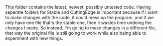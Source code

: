 This folder contains the latest, newest, possibly untested code. Having seperate folders for Stable and CuttingEdge is important because if I want to make changes with the code, it could mess up the program, and if we only have one file that's the stable one, then it wastes time undoing the changes I made. So instead, I'm going to make changes in a different file, that way the original file is still going to work while also being able to experiment with new things.

